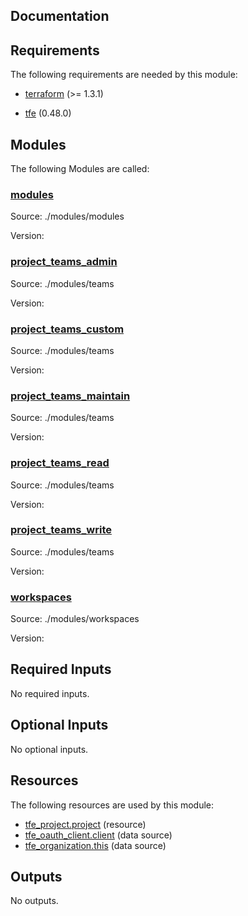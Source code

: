 <!-- BEGIN_TF_DOCS -->


## Documentation

## Requirements

The following requirements are needed by this module:

- <a name="requirement_terraform"></a> [terraform](#requirement\_terraform) (>= 1.3.1)

- <a name="requirement_tfe"></a> [tfe](#requirement\_tfe) (0.48.0)

## Modules

The following Modules are called:

### <a name="module_modules"></a> [modules](#module\_modules)

Source: ./modules/modules

Version:

### <a name="module_project_teams_admin"></a> [project\_teams\_admin](#module\_project\_teams\_admin)

Source: ./modules/teams

Version:

### <a name="module_project_teams_custom"></a> [project\_teams\_custom](#module\_project\_teams\_custom)

Source: ./modules/teams

Version:

### <a name="module_project_teams_maintain"></a> [project\_teams\_maintain](#module\_project\_teams\_maintain)

Source: ./modules/teams

Version:

### <a name="module_project_teams_read"></a> [project\_teams\_read](#module\_project\_teams\_read)

Source: ./modules/teams

Version:

### <a name="module_project_teams_write"></a> [project\_teams\_write](#module\_project\_teams\_write)

Source: ./modules/teams

Version:

### <a name="module_workspaces"></a> [workspaces](#module\_workspaces)

Source: ./modules/workspaces

Version:

## Required Inputs

No required inputs.

## Optional Inputs

No optional inputs.

## Resources

The following resources are used by this module:

- [tfe_project.project](https://registry.terraform.io/providers/hashicorp/tfe/0.48.0/docs/resources/project) (resource)
- [tfe_oauth_client.client](https://registry.terraform.io/providers/hashicorp/tfe/0.48.0/docs/data-sources/oauth_client) (data source)
- [tfe_organization.this](https://registry.terraform.io/providers/hashicorp/tfe/0.48.0/docs/data-sources/organization) (data source)

## Outputs

No outputs.

<!-- markdownlint-enable -->

<!-- END_TF_DOCS -->